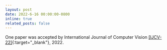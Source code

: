 ```yaml
---
layout: post
date: 2022-6-16 00:00:00-0800
inline: true
related_posts: false
---
```


One paper was accepted by International Journal of Computer Vision [[IJCV-22]](https://www.springer.com/journal/11263){:target="\_blank"}, 2022.